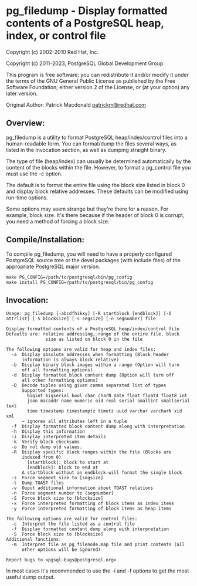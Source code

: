 # pg_filedump - Display formatted contents of a PostgreSQL heap, index, or control file

Copyright (c) 2002-2010 Red Hat, Inc.

Copyright (c) 2011-2023, PostgreSQL Global Development Group

This program is free software; you can redistribute it and/or modify
it under the terms of the GNU General Public License as published by
the Free Software Foundation; either version 2 of the License, or
(at your option) any later version.

Original Author: Patrick Macdonald <patrickm@redhat.com>


## Overview:

pg_filedump is a utility to format PostgreSQL heap/index/control files
into a human-readable form.  You can format/dump the files several ways,
as listed in the Invocation section, as well as dumping straight binary.

The type of file (heap/index) can usually be determined automatically
by the content of the blocks within the file.  However, to format a
pg_control file you must use the -c option.

The default is to format the entire file using the block size listed in
block 0 and display block relative addresses.  These defaults can be
modified using run-time options.

Some options may seem strange but they're there for a reason.  For
example, block size.  It's there because if the header of block 0 is
corrupt, you need a method of forcing a block size.


## Compile/Installation:

To compile pg_filedump, you will need to have a properly configured
PostgreSQL source tree or the devel packages (with include files)
of the appropriate PostgreSQL major version.

```
make PG_CONFIG=/path/to/postgresql/bin/pg_config
make install PG_CONFIG=/path/to/postgresql/bin/pg_config
```


## Invocation:

```
Usage: pg_filedump [-abcdfhikxy] [-R startblock [endblock]] [-D attrlist] [-S blocksize] [-s segsize] [-n segnumber] file

Display formatted contents of a PostgreSQL heap/index/control file
Defaults are: relative addressing, range of the entire file, block
               size as listed on block 0 in the file

The following options are valid for heap and index files:
  -a  Display absolute addresses when formatting (Block header
      information is always block relative)
  -b  Display binary block images within a range (Option will turn
      off all formatting options)
  -d  Display formatted block content dump (Option will turn off
      all other formatting options)
  -D  Decode tuples using given comma separated list of types
      Supported types:
        bigint bigserial bool char charN date float float4 float8 int
        json macaddr name numeric oid real serial smallint smallserial text
        time timestamp timestamptz timetz uuid varchar varcharN xid xml
      ~ ignores all attributes left in a tuple
  -f  Display formatted block content dump along with interpretation
  -h  Display this information
  -i  Display interpreted item details
  -k  Verify block checksums
  -o  Do not dump old values.
  -R  Display specific block ranges within the file (Blocks are
      indexed from 0)
        [startblock]: block to start at
        [endblock]: block to end at
      A startblock without an endblock will format the single block
  -s  Force segment size to [segsize]
  -t  Dump TOAST files
  -v  Ouput additional information about TOAST relations
  -n  Force segment number to [segnumber]
  -S  Force block size to [blocksize]
  -x  Force interpreted formatting of block items as index items
  -y  Force interpreted formatting of block items as heap items

The following options are valid for control files:
  -c  Interpret the file listed as a control file
  -f  Display formatted content dump along with interpretation
  -S  Force block size to [blocksize]
Additional functions:
  -m  Interpret file as pg_filenode.map file and print contents (all
      other options will be ignored)

Report bugs to <pgsql-bugs@postgresql.org>
```

In most cases it's recommended to use the -i and -f options to get
the most useful dump output.
